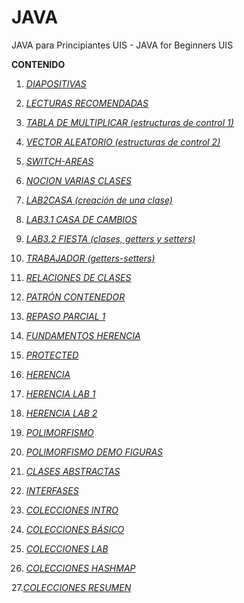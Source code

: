 # JAVA
JAVA para Principiantes UIS - 
JAVA for Beginners UIS

**CONTENIDO**

1. [*DIAPOSITIVAS*](https://github.com/laucamidiaz3008/JAVA/tree/main/DIAPOSITIVAS)

2. [*LECTURAS RECOMENDADAS*](https://github.com/laucamidiaz3008/JAVA/blob/main/LECTURAS%20RECOMENDADAS.md)

3. [*TABLA DE MULTIPLICAR (estructuras de control 1)*](https://github.com/laucamidiaz3008/JAVA/tree/main/TABLA%20DE%20MULTIPLICAR)

4. [*VECTOR ALEATORIO (estructuras de control 2)*](https://github.com/laucamidiaz3008/JAVA/tree/main/VectorAleatorio) 

5. [*SWITCH-AREAS*](https://github.com/laucamidiaz3008/JAVA/tree/main/SWITCH%20-%20AREAS) 

6. [*NOCION VARIAS CLASES*](https://github.com/laucamidiaz3008/JAVA/tree/main/NOCION%20VARIAS%20CLASES) 

7. [*LAB2CASA (creación de una clase)*](https://github.com/laucamidiaz3008/JAVA/tree/main/LAB2CASA) 

8. [*LAB3.1 CASA DE CAMBIOS*](https://github.com/laucamidiaz3008/JAVA/tree/main/LAB1311)

9. [*LAB3.2 FIESTA (clases, getters y setters)*](https://github.com/laucamidiaz3008/JAVA/tree/main/LAB3.2%20FIESTA)

10. [*TRABAJADOR (getters-setters)*](https://github.com/laucamidiaz3008/JAVA/tree/main/TRABAJADOR)

11. [*RELACIONES DE CLASES*](https://github.com/laucamidiaz3008/JAVA/tree/main/RELACIONES%20DE%20CLASES)

12. [*PATRÓN CONTENEDOR*](github.com/laucamidiaz3008/JAVA/tree/main/LAB6FIESTA%20(p.contenedor)) 

13. [*REPASO PARCIAL 1*](https://github.com/laucamidiaz3008/JAVA/tree/main/LABSuelos)

14. [*FUNDAMENTOS HERENCIA*](https://github.com/laucamidiaz3008/JAVA/tree/main/HERENCIA%201-12)

15. [*PROTECTED*](https://github.com/laucamidiaz3008/JAVA/tree/main/PROTECTED)

16. [*HERENCIA*](https://github.com/laucamidiaz3008/JAVA/tree/main/HERENCIA%202)

17. [*HERENCIA LAB 1*](https://github.com/laucamidiaz3008/JAVA/tree/main/HERENCIA%205.1%20-%20ASALARIADO)

18. [*HERENCIA LAB 2*](https://github.com/laucamidiaz3008/JAVA/tree/main/EstudiantesPrePros)

19. [*POLIMORFISMO*](https://github.com/laucamidiaz3008/JAVA/tree/main/POLIMORFISMO)

20. [*POLIMORFISMO DEMO FIGURAS*](https://github.com/laucamidiaz3008/JAVA/tree/main/POLIMORF%20FIGURAS)

21. [*CLASES ABSTRACTAS*](https://github.com/laucamidiaz3008/JAVA/tree/main/ClasesAbstractas)

22. [*INTERFASES*](https://github.com/laucamidiaz3008/JAVA/tree/main/INTERFACES%20PERSONA)

23. [*COLECCIONES INTRO*](https://github.com/laucamidiaz3008/JAVA-POO-UIS/tree/main/ColeccionesIntro)

24. [*COLECCIONES BÁSICO*](https://github.com/laucamidiaz3008/JAVA-POO-UIS/tree/main/ColeccionesBasico)

25. [*COLECCIONES LAB*](https://github.com/laucamidiaz3008/JAVA-POO-UIS/tree/main/Colecciones)

26. [*COLECCIONES HASHMAP*]()

27.[*COLECCIONES RESUMEN*](https://github.com/laucamidiaz3008/JAVA-POO-UIS/tree/main/COLECCIONES%20GRUPAL)
